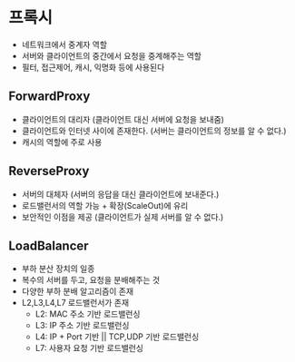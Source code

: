 # 프록시
- 네트워크에서 중계자 역할
- 서버와 클라이언트의 중간에서 요청을 중계해주는 역할 
- 필터, 접근제어, 캐시, 익명화 등에 사용된다
## ForwardProxy
- 클라이언트의 대리자 (클라이언트 대신 서버에 요청을 보내줌)
- 클라이언트와 인터넷 사이에 존재한다. (서버는 클라이언트의 정보를 알 수 없다.)
- 캐시의 역할에 주로 사용

## ReverseProxy
- 서버의 대체자 (서버의 응답을 대신 클라이언트에 보내준다.)
- 로드밸런서의 역할 가능 + 확장(ScaleOut)에 유리
- 보안적인 이점을 제공 (클라이언트가 실제 서버를 알 수 없다.)

## LoadBalancer
- 부하 분산 장치의 일종
- 복수의 서버를 두고, 요청을 분배해주는 것 
- 다양한 부하 분배 알고리즘이 존재
- L2,L3,L4,L7 로드밸런서가 존재
  - L2: MAC 주소 기반 로드밸런싱
  - L3: IP 주소 기반 로드밸런싱
  - L4: IP + Port 기반 || TCP,UDP 기반 로드밸런싱 
  - L7: 사용자 요청 기반 로드밸런싱 